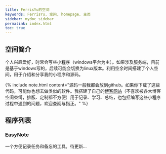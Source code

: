 ```yaml
---
title: FerrisYu的空间
keywords: FerrisYu, 空间, homepage, 主页
sidebar: mydoc_sidebar
permalink: index.html
toc: true
---
```


## 空间简介
个人兴趣爱好，时常会写些小程序（windows平台为主）。如果涉及服务端，目前是基于windows写的，后续可能会切换为linux版本。利用空余时间搭建了个人空间，用于介绍和分享我的小程序和源码。

{% include note.html content="源码一般我都会放到github。如果你下载了这些代码，可能你也想去做类似的软件。我搭建了自己的<a href='http://blog.ferrisyu.com'>博客网站</a>（不喜欢被各大博客空间束缚，排版、定制都不方便）用于记录、学习、总结，也包括编写这些小程序过程中遇到的问题，欢迎查阅与指正。" %}

## 程序列表

### EasyNote

一个方便记录任务和备忘的工具，待更新...

